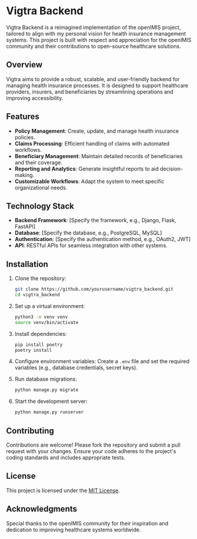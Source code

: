 # Vigtra Backend

Vigtra Backend is a reimagined implementation of the openIMIS project, tailored to align with my personal vision for health insurance management systems. This project is built with respect and appreciation for the openIMIS community and their contributions to open-source healthcare solutions.

## Overview

Vigtra aims to provide a robust, scalable, and user-friendly backend for managing health insurance processes. It is designed to support healthcare providers, insurers, and beneficiaries by streamlining operations and improving accessibility.

## Features

- **Policy Management**: Create, update, and manage health insurance policies.
- **Claims Processing**: Efficient handling of claims with automated workflows.
- **Beneficiary Management**: Maintain detailed records of beneficiaries and their coverage.
- **Reporting and Analytics**: Generate insightful reports to aid decision-making.
- **Customizable Workflows**: Adapt the system to meet specific organizational needs.

## Technology Stack

- **Backend Framework**: [Specify the framework, e.g., Django, Flask, FastAPI]
- **Database**: [Specify the database, e.g., PostgreSQL, MySQL]
- **Authentication**: [Specify the authentication method, e.g., OAuth2, JWT]
- **API**: RESTful APIs for seamless integration with other systems.

## Installation

1. Clone the repository:

   ```bash
   git clone https://github.com/yourusername/vigtra_backend.git
   cd vigtra_backend
   ```

2. Set up a virtual environment:

   ```bash
   python3 -m venv venv
   source venv/bin/activate
   ```

3. Install dependencies:

   ```bash
   pip install poetry
   poetry install
   ```

4. Configure environment variables:
   Create a `.env` file and set the required variables (e.g., database credentials, secret keys).

5. Run database migrations:

   ```bash
   python manage.py migrate
   ```

6. Start the development server:
   ```bash
   python manage.py runserver
   ```

## Contributing

Contributions are welcome! Please fork the repository and submit a pull request with your changes. Ensure your code adheres to the project's coding standards and includes appropriate tests.

## License

This project is licensed under the [MIT License](LICENSE).

## Acknowledgments

Special thanks to the openIMIS community for their inspiration and dedication to improving healthcare systems worldwide.
